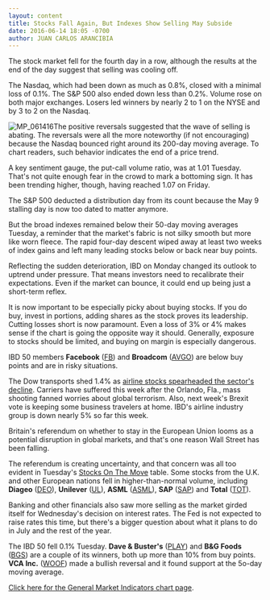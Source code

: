 ```yaml
---
layout: content
title: Stocks Fall Again, But Indexes Show Selling May Subside
date: 2016-06-14 18:05 -0700
author: JUAN CARLOS ARANCIBIA
---
```






The stock market fell for the fourth day in a row, although the results at the end of the day suggest that selling was cooling off.


The Nasdaq, which had been down as much as 0.8%, closed with a minimal loss of 0.1%. The S&P 500 also ended down less than 0.2%. Volume rose on both major exchanges. Losers led winners by nearly 2 to 1 on the NYSE and by 3 to 2 on the Nasdaq.


![MP_061416](https://www.investors.com/wp-content/uploads/2016/06/MP_061416.jpg)The positive reversals suggested that the wave of selling is abating. The reversals were all the more noteworthy (if not encouraging) because the Nasdaq bounced right around its 200-day moving average. To chart readers, such behavior indicates the end of a price trend.


A key sentiment gauge, the put-call volume ratio, was at 1.01 Tuesday. That's not quite enough fear in the crowd to mark a bottoming sign. It has been trending higher, though, having reached 1.07 on Friday.


The S&P 500 deducted a distribution day from its count because the May 9 stalling day is now too dated to matter anymore.


But the broad indexes remained below their 50-day moving averages Tuesday, a reminder that the market's fabric is not silky smooth but more like worn fleece. The rapid four-day descent wiped away at least two weeks of index gains and left many leading stocks below or back near buy points.


Reflecting the sudden deterioration, IBD on Monday changed its outlook to uptrend under pressure. That means investors need to recalibrate their expectations. Even if the market can bounce, it could end up being just a short-term reflex.


It is now important to be especially picky about buying stocks. If you do buy, invest in portions, adding shares as the stock proves its leadership. Cutting losses short is now paramount. Even a loss of 3% or 4% makes sense if the chart is going the opposite way it should. Generally, exposure to stocks should be limited, and buying on margin is especially dangerous.


IBD 50 members **Facebook** ([FB](https://research.investors.com/quote.aspx?symbol=FB)) and **Broadcom** ([AVGO](https://research.investors.com/quote.aspx?symbol=AVGO)) are below buy points and are in risky situations.


The Dow transports shed 1.4% as [airline stocks spearheaded the sector's decline](https://www.investors.com/news/airline-stocks-continue-to-plummet-amid-perfect-storm/). Carriers have suffered this week after the Orlando, Fla., mass shooting fanned worries about global terrorism. Also, next week's Brexit vote is keeping some business travelers at home. IBD's airline industry group is down nearly 5% so far this week.


Britain's referendum on whether to stay in the European Union looms as a potential disruption in global markets, and that's one reason Wall Street has been falling.


The referendum is creating uncertainty, and that concern was all too evident in Tuesday's [Stocks On The Move](http://research.investors.com/stocksonthemove.aspx?stklist=downs) table. Some stocks from the U.K. and other European nations fell in higher-than-normal volume, including **Diageo** ([DEO](https://research.investors.com/quote.aspx?symbol=DEO)), **Unilever** ([UL](https://research.investors.com/quote.aspx?symbol=UL)), **ASML** ([ASML](https://research.investors.com/quote.aspx?symbol=ASML)), **SAP** ([SAP](https://research.investors.com/quote.aspx?symbol=SAP)) and **Total** ([TOT](https://research.investors.com/quote.aspx?symbol=TOT)).


Banking and other financials also saw more selling as the market girded itself for Wednesday's decision on interest rates. The Fed is not expected to raise rates this time, but there's a bigger question about what it plans to do in July and the rest of the year.


The IBD 50 fell 0.1% Tuesday. **Dave & Buster's** ([PLAY](https://research.investors.com/quote.aspx?symbol=PLAY)) and **B&G Foods** ([BGS](https://research.investors.com/quote.aspx?symbol=BGS)) are a couple of its winners, both up more than 10% from buy points. **VCA Inc.** ([WOOF](https://research.investors.com/quote.aspx?symbol=WOOF)) made a bullish reversal and it found support at the 5o-day moving average.


[Click here for the General Market Indicators chart page](https://www.investors.com/wp-content/uploads/2016/06/IBD1406155111GMI2.pdf).


 


 




